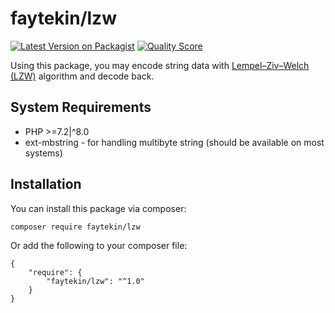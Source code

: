 # faytekin/lzw

[![Latest Version on Packagist](https://img.shields.io/packagist/v/faytekin/lzw.svg?style=flat-square)](https://packagist.org/packages/faytekin/lzw)
[![Quality Score](https://img.shields.io/scrutinizer/g/faytekin/lzw.svg?style=flat-square)](https://scrutinizer-ci.com/g/faytekin/lzw)

Using this package, you may encode string data with [Lempel–Ziv–Welch (LZW)](https://en.wikipedia.org/wiki/Lempel%E2%80%93Ziv%E2%80%93Welch) algorithm and decode back.

## System Requirements

- PHP >=7.2|^8.0
- ext-mbstring - for handling multibyte string (should be available on most systems)

## Installation

You can install this package via composer:
``` bash
composer require faytekin/lzw
```

Or add the following to your composer file:

    {
        "require": {
            "faytekin/lzw": "^1.0"
        }
    }
